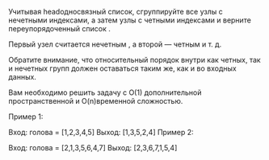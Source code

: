 Учитывая headодносвязный список, сгруппируйте все узлы с нечетными индексами, а затем узлы с четными индексами и верните переупорядоченный список .

Первый узел считается нечетным , а второй — четным и т. д.

Обратите внимание, что относительный порядок внутри как четных, так и нечетных групп должен оставаться таким же, как и во входных данных.

Вам необходимо решить задачу с O(1) дополнительной пространственной и O(n)временной сложностью.

Пример 1:

Вход: голова = [1,2,3,4,5]
Выход: [1,3,5,2,4]
Пример 2:

Вход: голова = [2,1,3,5,6,4,7]
Выход: [2,3,6,7,1,5,4]
